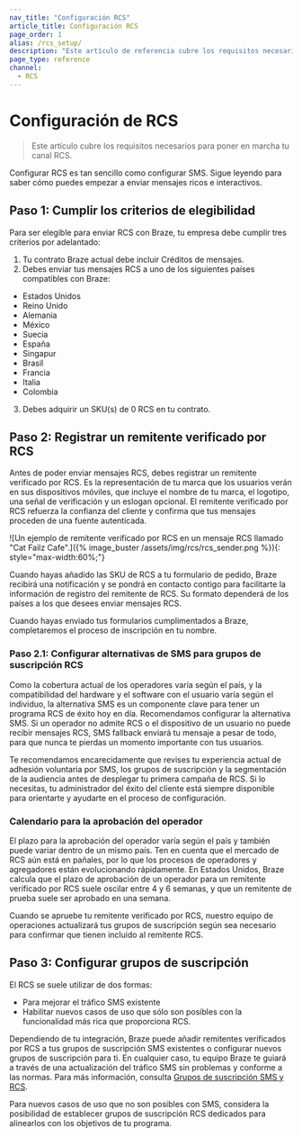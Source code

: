 ```yaml
---
nav_title: "Configuración RCS"
article_title: Configuración RCS
page_order: 1
alias: /rcs_setup/
description: "Este artículo de referencia cubre los requisitos necesarios para poner en marcha RCS."
page_type: reference
channel:
  - RCS
---
```


# Configuración de RCS

> Este artículo cubre los requisitos necesarios para poner en marcha tu canal RCS.

Configurar RCS es tan sencillo como configurar SMS. Sigue leyendo para saber cómo puedes empezar a enviar mensajes ricos e interactivos.

## Paso 1: Cumplir los criterios de elegibilidad

Para ser elegible para enviar RCS con Braze, tu empresa debe cumplir tres criterios por adelantado:

1. Tu contrato Braze actual debe incluir Créditos de mensajes. 
2. Debes enviar tus mensajes RCS a uno de los siguientes países compatibles con Braze:
- Estados Unidos
- Reino Unido
- Alemania
- México
- Suecia
- España
- Singapur
- Brasil
- Francia
- Italia
- Colombia
3. Debes adquirir un SKU(s) de 0 RCS en tu contrato.

## Paso 2: Registrar un remitente verificado por RCS

Antes de poder enviar mensajes RCS, debes registrar un remitente verificado por RCS. Es la representación de tu marca que los usuarios verán en sus dispositivos móviles, que incluye el nombre de tu marca, el logotipo, una señal de verificación y un eslogan opcional. El remitente verificado por RCS refuerza la confianza del cliente y confirma que tus mensajes proceden de una fuente autenticada. 

\![Un ejemplo de remitente verificado por RCS en un mensaje RCS llamado "Cat Failz Cafe".]({% image_buster /assets/img/rcs/rcs_sender.png %}){: style="max-width:60%;"}

Cuando hayas añadido las SKU de RCS a tu formulario de pedido, Braze recibirá una notificación y se pondrá en contacto contigo para facilitarte la información de registro del remitente de RCS. Su formato dependerá de los países a los que desees enviar mensajes RCS. 

Cuando hayas enviado tus formularios cumplimentados a Braze, completaremos el proceso de inscripción en tu nombre. 

### Paso 2.1: Configurar alternativas de SMS para grupos de suscripción RCS

Como la cobertura actual de los operadores varía según el país, y la compatibilidad del hardware y el software con el usuario varía según el individuo, la alternativa SMS es un componente clave para tener un programa RCS de éxito hoy en día. Recomendamos configurar la alternativa SMS. Si un operador no admite RCS o el dispositivo de un usuario no puede recibir mensajes RCS, SMS fallback enviará tu mensaje a pesar de todo, para que nunca te pierdas un momento importante con tus usuarios.

Te recomendamos encarecidamente que revises tu experiencia actual de adhesión voluntaria por SMS, los grupos de suscripción y la segmentación de la audiencia antes de desplegar tu primera campaña de RCS. Si lo necesitas, tu administrador del éxito del cliente está siempre disponible para orientarte y ayudarte en el proceso de configuración.

### Calendario para la aprobación del operador

El plazo para la aprobación del operador varía según el país y también puede variar dentro de un mismo país. Ten en cuenta que el mercado de RCS aún está en pañales, por lo que los procesos de operadores y agregadores están evolucionando rápidamente. En Estados Unidos, Braze calcula que el plazo de aprobación de un operador para un remitente verificado por RCS suele oscilar entre 4 y 6 semanas, y que un remitente de prueba suele ser aprobado en una semana.

Cuando se apruebe tu remitente verificado por RCS, nuestro equipo de operaciones actualizará tus grupos de suscripción según sea necesario para confirmar que tienen incluido al remitente RCS. 

## Paso 3: Configurar grupos de suscripción

El RCS se suele utilizar de dos formas: 
- Para mejorar el tráfico SMS existente 
- Habilitar nuevos casos de uso que sólo son posibles con la funcionalidad más rica que proporciona RCS.

Dependiendo de tu integración, Braze puede añadir remitentes verificados por RCS a tus grupos de suscripción SMS existentes o configurar nuevos grupos de suscripción para ti. En cualquier caso, tu equipo Braze te guiará a través de una actualización del tráfico SMS sin problemas y conforme a las normas. Para más información, consulta [Grupos de suscripción SMS y RCS]({{site.baseurl}}/sms_rcs_subscription_groups/).

Para nuevos casos de uso que no son posibles con SMS, considera la posibilidad de establecer grupos de suscripción RCS dedicados para alinearlos con los objetivos de tu programa.